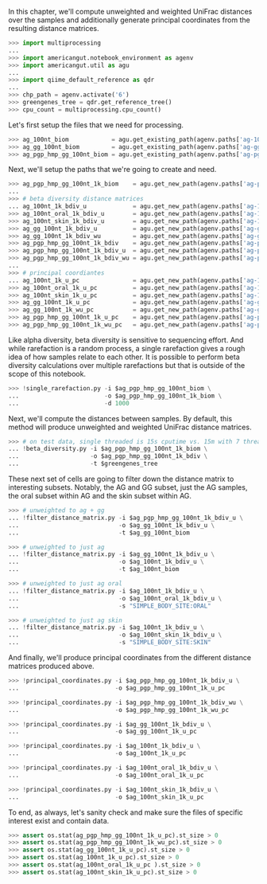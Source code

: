In this chapter, we'll compute unweighted and weighted UniFrac distances over the samples and additionally generate principal coordinates from the resulting distance matrices.

```python
>>> import multiprocessing
...
>>> import americangut.notebook_environment as agenv
>>> import americangut.util as agu
...
>>> import qiime_default_reference as qdr
...
>>> chp_path = agenv.activate('6')
>>> greengenes_tree = qdr.get_reference_tree()
>>> cpu_count = multiprocessing.cpu_count()
```

Let's first setup the files that we need for processing.

```python
>>> ag_100nt_biom            = agu.get_existing_path(agenv.paths['ag-100nt-biom'])
>>> ag_gg_100nt_biom         = agu.get_existing_path(agenv.paths['ag-gg-100nt-biom'])
>>> ag_pgp_hmp_gg_100nt_biom = agu.get_existing_path(agenv.paths['ag-pgp-hmp-gg-100nt-biom'])
```

Next, we'll setup the paths that we're going to create and need.

```python
>>> ag_pgp_hmp_gg_100nt_1k_biom    = agu.get_new_path(agenv.paths['ag-pgp-hmp-gg-100nt-1k-biom'])
...
>>> # beta diversity distance matrices
... ag_100nt_1k_bdiv_u             = agu.get_new_path(agenv.paths['ag-100nt-1k-bdiv-unifrac'])
>>> ag_100nt_oral_1k_bdiv_u        = agu.get_new_path(agenv.paths['ag-100nt-oral-1k-bdiv-unifrac'])
>>> ag_100nt_skin_1k_bdiv_u        = agu.get_new_path(agenv.paths['ag-100nt-skin-1k-bdiv-unifrac'])
>>> ag_gg_100nt_1k_bdiv_u          = agu.get_new_path(agenv.paths['ag-gg-100nt-1k-bdiv-unifrac'])
>>> ag_gg_100nt_1k_bdiv_wu         = agu.get_new_path(agenv.paths['ag-gg-100nt-1k-bdiv-wunifrac'])
>>> ag_pgp_hmp_gg_100nt_1k_bdiv    = agu.get_new_path(agenv.paths['ag-pgp-hmp-gg-100nt-1k-bdiv'])
>>> ag_pgp_hmp_gg_100nt_1k_bdiv_u  = agu.get_new_path(agenv.paths['ag-pgp-hmp-gg-100nt-1k-bdiv-unifrac'])
>>> ag_pgp_hmp_gg_100nt_1k_bdiv_wu = agu.get_new_path(agenv.paths['ag-pgp-hmp-gg-100nt-1k-bdiv-wunifrac'])
...
>>> # principal coordiantes
... ag_100nt_1k_u_pc               = agu.get_new_path(agenv.paths['ag-100nt-1k-unifrac-pc'])
>>> ag_100nt_oral_1k_u_pc          = agu.get_new_path(agenv.paths['ag-100nt-oral-1k-unifrac-pc'])
>>> ag_100nt_skin_1k_u_pc          = agu.get_new_path(agenv.paths['ag-100nt-skin-1k-unifrac-pc'])
>>> ag_gg_100nt_1k_u_pc            = agu.get_new_path(agenv.paths['ag-gg-100nt-1k-unifrac-pc'])
>>> ag_gg_100nt_1k_wu_pc           = agu.get_new_path(agenv.paths['ag-gg-100nt-1k-wunifrac-pc'])
>>> ag_pgp_hmp_gg_100nt_1k_u_pc    = agu.get_new_path(agenv.paths['ag-pgp-hmp-gg-100nt-1k-unifrac-pc'])
>>> ag_pgp_hmp_gg_100nt_1k_wu_pc   = agu.get_new_path(agenv.paths['ag-pgp-hmp-gg-100nt-1k-wunifrac-pc'])
```

Like alpha diversity, beta diversity is sensitive to sequencing effort. And while rarefaction is a random process, a single rarefaction gives a rough idea of how samples relate to each other. It is possible to perform beta diversity calculations over multiple rarefactions but that is outside of the scope of this notebook.

```python
>>> !single_rarefaction.py -i $ag_pgp_hmp_gg_100nt_biom \
...                        -o $ag_pgp_hmp_gg_100nt_1k_biom \
...                        -d 1000
```

Next, we'll compute the distances between samples. By default, this method will produce unweighted and weighted UniFrac distance matrices.

```python
>>> # on test data, single threaded is 15s cputime vs. 15m with 7 threads via parallel_beta_diversity. :(
... !beta_diversity.py -i $ag_pgp_hmp_gg_100nt_1k_biom \
...                    -o $ag_pgp_hmp_gg_100nt_1k_bdiv \
...                    -t $greengenes_tree
```

These next set of cells are going to filter down the distance matrix to interesting subsets. Notably, the AG and GG subset, just the AG samples, the oral subset within AG and the skin subset within AG.

```python
>>> # unweighted to ag + gg
... !filter_distance_matrix.py -i $ag_pgp_hmp_gg_100nt_1k_bdiv_u \
...                            -o $ag_gg_100nt_1k_bdiv_u \
...                            -t $ag_gg_100nt_biom
```

```python
>>> # unweighted to just ag
... !filter_distance_matrix.py -i $ag_gg_100nt_1k_bdiv_u \
...                            -o $ag_100nt_1k_bdiv_u \
...                            -t $ag_100nt_biom
```

```python
>>> # unweighted to just ag oral
... !filter_distance_matrix.py -i $ag_100nt_1k_bdiv_u \
...                            -o $ag_100nt_oral_1k_bdiv_u \
...                            -s "SIMPLE_BODY_SITE:ORAL"
```

```python
>>> # unweighted to just ag skin
... !filter_distance_matrix.py -i $ag_100nt_1k_bdiv_u \
...                            -o $ag_100nt_skin_1k_bdiv_u \
...                            -s "SIMPLE_BODY_SITE:SKIN"
```

And finally, we'll produce principal coordinates from the different distance matrices produced above.

```python
>>> !principal_coordinates.py -i $ag_pgp_hmp_gg_100nt_1k_bdiv_u \
...                           -o $ag_pgp_hmp_gg_100nt_1k_u_pc
```

```python
>>> !principal_coordinates.py -i $ag_pgp_hmp_gg_100nt_1k_bdiv_wu \
...                           -o $ag_pgp_hmp_gg_100nt_1k_wu_pc
```

```python
>>> !principal_coordinates.py -i $ag_gg_100nt_1k_bdiv_u \
...                           -o $ag_gg_100nt_1k_u_pc
```

```python
>>> !principal_coordinates.py -i $ag_100nt_1k_bdiv_u \
...                           -o $ag_100nt_1k_u_pc
```

```python
>>> !principal_coordinates.py -i $ag_100nt_oral_1k_bdiv_u \
...                           -o $ag_100nt_oral_1k_u_pc
```

```python
>>> !principal_coordinates.py -i $ag_100nt_skin_1k_bdiv_u \
...                           -o $ag_100nt_skin_1k_u_pc
```

To end, as always, let's sanity check and make sure the files of specific interest exist and contain data.

```python
>>> assert os.stat(ag_pgp_hmp_gg_100nt_1k_u_pc).st_size > 0
>>> assert os.stat(ag_pgp_hmp_gg_100nt_1k_wu_pc).st_size > 0
>>> assert os.stat(ag_gg_100nt_1k_u_pc).st_size > 0
>>> assert os.stat(ag_100nt_1k_u_pc).st_size > 0
>>> assert os.stat(ag_100nt_oral_1k_u_pc ).st_size > 0
>>> assert os.stat(ag_100nt_skin_1k_u_pc).st_size > 0
```
